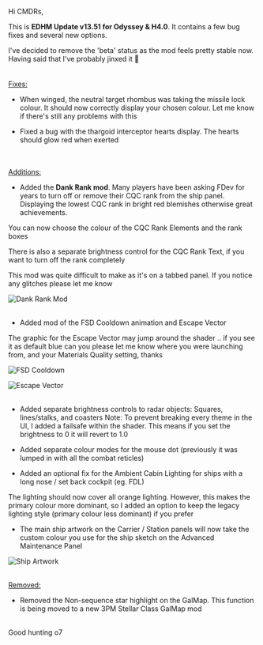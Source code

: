 Hi CMDRs,

This is **EDHM Update v13.51 for Odyssey & H4.0**. It contains a few bug fixes and several new options.

I've decided to remove the 'beta' status as the mod feels pretty stable now. Having said that I've probably jinxed it 🙂
<br><br><br>
<ins>Fixes:</ins>

- When winged, the neutral target rhombus was taking the missile lock colour. It should now correctly display your chosen colour. Let me know if there's still any problems with this

- Fixed a bug with the thargoid interceptor hearts display. The hearts should glow red when exerted
<br><br><br>

<ins>Additions:</ins>

- Added the **Dank Rank mod**. Many players have been asking FDev for years to turn off or remove their CQC rank from the ship panel. Displaying the lowest CQC rank in bright red blemishes otherwise great achievements.

You can now choose the colour of the CQC Rank Elements and the rank boxes

There is also a separate brightness control for the CQC Rank Text, if you want to turn off the rank completely

This mod was quite difficult to make as it's on a tabbed panel. If you notice any glitches please let me know

![Dank Rank Mod](https://github.com/psychicEgg/EDHM/blob/main/Odyssey/images/v13.5-Dank-Rank-mod.jpg?raw=true)
<br><br>

- Added mod of the FSD Cooldown animation and Escape Vector

The graphic for the Escape Vector may jump around the shader .. if you see it as default blue can you please let me know where you were launching from, and your Materials Quality setting, thanks

![FSD Cooldown](https://github.com/psychicEgg/EDHM/blob/main/Odyssey/images/v13.5-FSD-cooldown.jpg?raw=true)

![Escape Vector](https://github.com/psychicEgg/EDHM/blob/main/Odyssey/images/v13.5-Escape-Vector.jpg?raw=true)
<br><br>

- Added separate brightness controls to radar objects: Squares, lines/stalks, and coasters
Note: To prevent breaking every theme in the UI, I added a failsafe within the shader. This means if you set the brightness to 0 it will revert to 1.0


- Added separate colour modes for the mouse dot (previously it was lumped in with all the combat reticles)


- Added an optional fix for the Ambient Cabin Lighting for ships with a long nose / set back cockpit (eg. FDL)

The lighting should now cover all orange lighting. However, this makes the primary colour more dominant, so I added an option to keep the legacy lighting style (primary colour less dominant) if you prefer


- The main ship artwork on the Carrier / Station panels will now take the custom colour you use for the ship sketch on the Advanced Maintenance Panel

![Ship Artwork](https://github.com/psychicEgg/EDHM/blob/main/Odyssey/images/v13.5-Ship-Artwork.jpg?raw=true)
<br><br>

<ins>Removed:</ins>

- Removed the Non-sequence star highlight on the GalMap. This function is being moved to a new 3PM Stellar Class GalMap mod
<br><br>

Good hunting
o7
